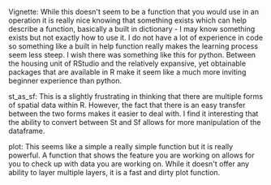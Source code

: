  Vignette: While this doesn't seem to be a function that you would use in an operation
 it is really nice knowing that something exists which can help describe a function,
 basically a built in dictionary - I may know something exists but not exactly how to use it. I do not have a lot of experience in code so something like a built in help function
 really makes the learning process seem less steep. I wish there was something like this
 for python. Between the housing unit of RStudio and the relatively expansive, yet 
 obtainable packages that are available in R make it seem like a much more inviting
 beginner experience than python.
 
 st_as_sf: This is a slightly frustrating in thinking that there are multiple forms
 of spatial data within R. However, the fact that there is an easy transfer between
 the two forms makes it easier to deal with. I find it interesting that the ability
 to convert between St and Sf allows for more manipulation of the dataframe.
 
 plot: This seems like a simple a really simple function but it is really powerful. 
 A function that shows the feature you are working on allows for you to check up with
 data you are working on. While it doesn't offer any ability to layer multiple layers,
 it is a fast and dirty plot function. 